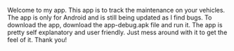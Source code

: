 Welcome to my app. This app is to track the maintenance on your vehicles. The app is only for Android and is still being updated as I find bugs. To download the app, download the app-debug.apk file and run it. The app is pretty self explanatory and user friendly. Just mess around with it to get the feel of it. Thank you!
